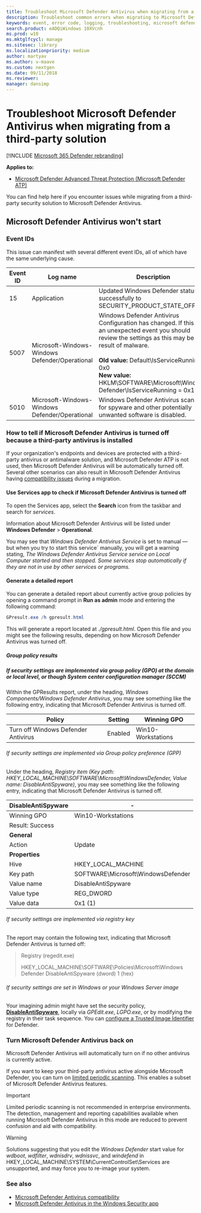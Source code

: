 ```yaml
---
title: Troubleshoot Microsoft Defender Antivirus when migrating from a third-party solution
description: Troubleshoot common errors when migrating to Microsoft Defender Antivirus
keywords: event, error code, logging, troubleshooting, microsoft defender antivirus, windows defender antivirus, migration
search.product: eADQiWindows 10XVcnh
ms.prod: w10
ms.mktglfcycl: manage
ms.sitesec: library
ms.localizationpriority: medium
author: martyav
ms.author: v-maave
ms.custom: nextgen
ms.date: 09/11/2018
ms.reviewer: 
manager: dansimp
---
```


# Troubleshoot Microsoft Defender Antivirus when migrating from a third-party solution

[!INCLUDE [Microsoft 365 Defender rebranding](../../includes/microsoft-defender.md)]

**Applies to:**

- [Microsoft Defender Advanced Threat Protection (Microsoft Defender ATP)](https://go.microsoft.com/fwlink/p/?linkid=2069559)

You can find help here if you encounter issues while migrating from a third-party security solution to Microsoft Defender Antivirus.

## Microsoft Defender Antivirus won't start

### Event IDs

This issue can manifest with several different event IDs, all of which have the same underlying cause.

 Event ID | Log name | Description | Source
-|-|-|-
15 | Application | Updated Windows Defender status successfully to SECURITY_PRODUCT_STATE_OFF. | Security Center
5007 | Microsoft-Windows-Windows Defender/Operational | Windows Defender Antivirus Configuration has changed.  If this is an unexpected event you should review the settings as this may be the result of malware.<br /><br />**Old value:** Default\IsServiceRunning = 0x0<br />**New value:** HKLM\SOFTWARE\Microsoft\Windows Defender\IsServiceRunning = 0x1 | Windows Defender
5010 | Microsoft-Windows-Windows Defender/Operational | Windows Defender Antivirus scanning for spyware and other potentially unwanted software is disabled. | Windows Defender

### How to tell if Microsoft Defender Antivirus is turned off because a third-party antivirus is installed

If your organization's endpoints and devices are protected with a third-party antivirus or antimalware solution, and Microsoft Defender ATP is not used, then Microsoft Defender Antivirus will be automatically turned off. Several other scenarios can also result in Microsoft Defender Antivirus having [compatibility issues](microsoft-defender-antivirus-compatibility.md) during a migration.

#### Use Services app to check if Microsoft Defender Antivirus is turned off

To open the Services app, select the **Search** icon from the taskbar and search for *services*.

Information about Microsoft Defender Antivirus will be listed under **Windows Defender** > **Operational**.

You may see that *Windows Defender Antivirus Service* is set to manual — but when you try to start this service` manually, you will get a warning stating, *The Windows Defender Antivirus Service service on Local Computer started and then stopped. Some services stop automatically if they are not in use by other services or programs.*

#### Generate a detailed report

You can generate a detailed report about currently active group policies by opening a command prompt in **Run as admin** mode and entering the following command:

```powershell
GPresult.exe /h gpresult.html
```

This will generate a report located at *./gpresult.html*. Open this file and you might see the following results, depending on how Microsoft Defender Antivirus was turned off.

##### Group policy results

##### If security settings are implemented via group policy (GPO) at the domain or local level, or though System center configuration manager (SCCM)

Within the GPResults report, under the heading, *Windows Components/Windows Defender Antivirus*, you may see something like the following entry, indicating that Microsoft Defender Antivirus is turned off.

Policy | Setting | Winning GPO
-|-|-
Turn off Windows Defender Antivirus | Enabled | Win10-Workstations

###### If security settings are implemented via Group policy preference (GPP)

Under the heading, *Registry item (Key path: HKEY_LOCAL_MACHINE\SOFTWARE\Microsoft\WindowsDefender, Value name: DisableAntiSpyware)*, you may see something like the following entry, indicating that Microsoft Defender Antivirus is turned off.

DisableAntiSpyware | -
-|-
Winning GPO | Win10-Workstations
Result: Success | 
**General** | 
Action | Update
**Properties** | 
Hive | HKEY_LOCAL_MACHINE
Key path | SOFTWARE\Microsoft\WindowsDefender
Value name | DisableAntiSpyware
Value type | REG_DWORD
Value data | 0x1 (1)

###### If security settings are implemented via registry key

The report may contain the following text, indicating that Microsoft Defender Antivirus is turned off:
 
> Registry (regedit.exe)
>
> HKEY_LOCAL_MACHINE\SOFTWARE\Policies\Microsoft\Windows Defender
> DisableAntiSpyware (dword) 1 (hex)

###### If security settings are set in Windows or your Windows Server image

Your imagining admin might have set the security policy, **[DisableAntiSpyware](https://docs.microsoft.com/en-us/windows-hardware/customize/desktop/unattend/security-malware-windows-defender-disableantispyware)**, locally via *GPEdit.exe*, *LGPO.exe*, or by modifying the registry in their task sequence. You can [configure a Trusted Image Identifier](https://docs.microsoft.com/en-us/windows-hardware/manufacture/desktop/configure-a-trusted-image-identifier-for-windows-defender) for Defender.

### Turn Microsoft Defender Antivirus back on

Microsoft Defender Antivirus will automatically turn on if no other antivirus is currently active.

If you want to keep your third-party antivirus active alongside Microsoft Defender, you can  turn on [limited periodic scanning](https://docs.microsoft.com/en-us/windows/security/threat-protection/microsoft-defender-antivirus/limited-periodic-scanning-microsoft-defender-antivirus). This enables a subset of Microsoft Defender Antivirus features.

> [!IMPORTANT] 
> Limited periodic scanning is not recommended in enterprise environments. The detection, management and reporting capabilities available when running Microsoft Defender Antivirus in this mode are reduced to prevent confusion and aid with compatibility.

> [!WARNING]
> Solutions suggesting that you edit the *Windows Defender* start value for *wdboot*, *wdfilter*, *wdnisdrv*, *wdnissvc*, and *windefend* in  HKEY_LOCAL_MACHINE\SYSTEM\CurrentControlSet\Services are unsupported, and may force you to re-image your system.

### See also

* [Microsoft Defender Antivirus compatibility](microsoft-defender-antivirus-compatibility.md)
* [Microsoft Defender Antivirus in the Windows Security app](microsoft-defender-security-center-antivirus.md)
